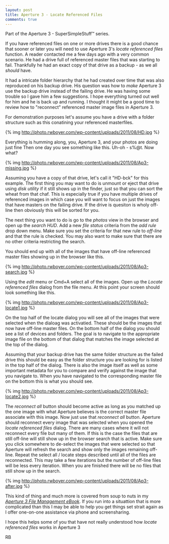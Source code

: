 ```yaml
---
layout: post
title: Aperture 3 - Locate Referenced Files
comments: true
---
```

Part of the Aperture 3 - SuperSimpleStuff™ series.

If you have referenced files on one or more drives there is a good chance that sooner or later you will need to use Aperture 3's <em>locate referenced files</em> function. A reader contacted me a few days ago with a very common scenario. He had a drive full of referenced master files that was starting to fail. Thankfully he had an exact copy of that drive as a backup - as we all <em>should</em> have.

It had a intricate folder hierarchy that he had created over time that was also reproduced on his backup drive. His question was how to <em>make</em> Aperture 3 use the backup drive instead of the failing drive. He was having some trouble so I gave him a few suggestions. I hope everything turned out well for him and he is back up and running. I thought it might be a good time to review how to "reconnect" referenced master image files in Aperture 3.

For demonstration purposes let's assume you have a drive with a folder structure such as this conatining your referenced masterfiles.

{% img http://photo.rwboyer.com/wp-content/uploads/2011/08/HD.jpg %}

Everything is humming along, you, Aperture 3, and your photos are doing just fine Then one day you see something like this. Uh-oh - s%@t. Now what?

{% img http://photo.rwboyer.com/wp-content/uploads/2011/08/Ap3-missing.jpg %}

Assuming you have a copy of that drive, let's call it "HD-bck" for this example. The first thing you may want to do is unmount or eject that drive using <em>disk utility</em> if it still shows up in the finder, just so that you can sort the wheat from that chaf. This is especially true if you have multiple drives of referenced images in which case you will want to focus on just the images that have masters on the failing drive. If the drive is quesiton is wholy off-line then obviously this will be sorted for you.

The next thing you want to do is go to the <em>photos</em> view in the browser and open up the <em>search HUD</em>. Add a new <em>file status</em> criteria from the <em>add rule</em> drop down menu. Make sure you set the criteria for that new rule to <em>off-line</em> and that the rule is checked. You may also want to make sure that there are no other criteria restricting the search.

You should end up with all of the images that have off-line referenced master files showing up in the browser like this.

{% img http://photo.rwboyer.com/wp-content/uploads/2011/08/Ap3-search.jpg %}

Using the <em>edit</em> menu or Cmd+A select all of the images. Open up the <em>Locate referenced files</em> dialog from the file menu. At this point your screen should look something like this.

{% img http://photo.rwboyer.com/wp-content/uploads/2011/08/Ap3-locate1.jpg %}

On the top half of the locate dialog you will see all of the images that were selected when the dialoag was activatied. These should be the images that now have off-line master files. On the bottom half of the dialog you should see a list of devices and folders. The goal is to navigate to the appropriate image file on the bottom of that dialog that matches the image selected at the top of the dialog.

Assuming that your backup drive has the same folder structure as the failed drive this should be easy as the folder structure you are looking for is listed in the top half of the dialog. There is also the image itself as well as some important metadata for you to compare and verify against the image that you navigate to. When you have navigated to the corresponding master file on the bottom this is what you should see.

{% img http://photo.rwboyer.com/wp-content/uploads/2011/08/Ap3-locate2.jpg %}

The <em>reconnect all</em> button should become active as long as you matched up the one image with what Aperture believes is the correct master file associate with this image. Now just use that <em>reconnect all</em> button. Aperture should reconnect every image that was selected when you opened the <em>locate referenced files</em> dialog. There are many cases where it will not reconnect every file but many of them. If this is the case the files that are still off-line will still show up in the browser search that is active. Make sure you click somewhere to de-select the images that were selected so that Aperture will refresh the search and show only the images remaining off-line. Repeat the select all / locate steps described until all of the files are reconnected. This may take a few iterations but the number of off-line files will be less every iteration. When you are finished there will be no files that still show up in the search.

{% img http://photo.rwboyer.com/wp-content/uploads/2011/08/Ap3-after.jpg %}

This kind of thing and much more is covered from soup to nuts in my <em><a href="http://photo.rwboyer.com/aperture-ebooks/">Aperture 3 File Management eBook</a></em>. If you run into a situattion that is more complicated than this I may be able to help you get things set strait again as I offer one-on-one assistance via phone and screensharing.

I hope this helps some of you that have not really understood how <em>locate referenced files</em> works in Aperture 3

RB
